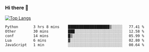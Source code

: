 ### Hi there 👋

<!--
**3Xpl0it3r/3Xpl0it3r** is a ✨ _special_ ✨ repository because its `README.md` (this file) appears on your GitHub profile.

Here are some ideas to get you started:

- 🔭 I’m currently working on ...
- 🌱 I’m currently learning ...
- 👯 I’m looking to collaborate on ...
- 🤔 I’m looking for help with ...
- 💬 Ask me about ...
- 📫 How to reach me: ...
- 😄 Pronouns: ...
- ⚡ Fun fact: ...
-->


[![Top Langs](https://github-readme-stats.vercel.app/api/top-langs/?username=3Xpl0it3r&layout=compact)](https://github.com/3Xpl0it3r/3Xpl0it3r)

<!--START_SECTION:waka-->

```txt
Python       3 hrs 8 mins    ███████████████████▒░░░░░   77.41 %
Other        30 mins         ███░░░░░░░░░░░░░░░░░░░░░░   12.58 %
conf         14 mins         █▒░░░░░░░░░░░░░░░░░░░░░░░   05.99 %
Lua          6 mins          ▓░░░░░░░░░░░░░░░░░░░░░░░░   02.80 %
JavaScript   1 min           ░░░░░░░░░░░░░░░░░░░░░░░░░   00.64 %
```

<!--END_SECTION:waka-->
